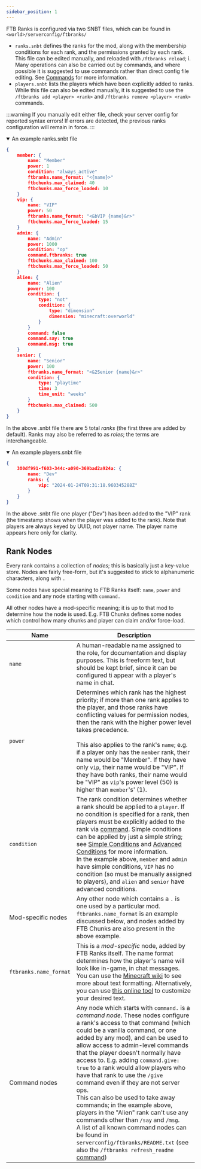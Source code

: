 ```yaml
---
sidebar_position: 1
---
```

FTB Ranks is configured via two SNBT files, which can be found in `<world>/serverconfig/ftbranks/`

* `ranks.snbt` defines the ranks for the mod, along with the membership conditions for each rank, and the permissions granted by each rank. This file can be edited manually, and reloaded with `/ftbranks reload`; i. Many operations can also be carried out by commands, and where possible it is suggested to use commands rather than direct config file editing. See [Commands](Commands.md) for more information.
* `players.snbt` lists the players which have been explicitly added to ranks. While this file can also be edited manually, it is suggested to use the `/ftbranks add <player> <rank>` and `/ftbranks remove <player> <rank>` commands.

:::warning
If you manually edit either file, check your server config for reported syntax errors! If errors are detected, the previous ranks configuration will remain in force.
:::

<details open>
<summary>An example ranks.snbt file</summary>

```json
{
	member: {
		name: "Member"
		power: 1
		condition: "always_active"
		ftbranks.name_format: "<{name}>"
		ftbchunks.max_claimed: 40
		ftbchunks.max_force_loaded: 10
	}
	vip: {
		name: "VIP"
		power: 50
		ftbranks.name_format: "<&bVIP {name}&r>"
		ftbchunks.max_force_loaded: 15
	}
	admin: {
		name: "Admin"
		power: 1000
		condition: "op"
		command.ftbranks: true
		ftbchunks.max_claimed: 100
		ftbchunks.max_force_loaded: 50
	}
	alien: {
		name: "Alien"
		power: 100
		condition: {
			type: "not"
			condition: {
				type: "dimension"
				dimension: "minecraft:overworld"
			}
		}
		command: false
		command.say: true
		command.msg: true
	}
	senior: {
		name: "Senior"
		power: 100
		ftbranks.name_format: "<&2Senior {name}&r>"
		condition: {
			type: "playtime"
			time: 3
			time_unit: "weeks"
		}
		ftbchunks.max_claimed: 500
	}
}
```
</details>

In the above .snbt file there are 5 total _ranks_ (the first three are added by default). Ranks may also be referred to as _roles_; the terms are interchangeable.

<details open>
<summary>An example players.snbt file</summary>

```json
{
	380df991-f603-344c-a090-369bad2a924a: {
		name: "Dev"
		ranks: {
			vip: "2024-01-24T09:31:18.960345288Z"
		}
	}
}

```
</details>

In the above .snbt file one player ("Dev") has been added to the "VIP" rank (the timestamp shows when the player was added to the rank). Note that players are always keyed by UUID, not player name. The player name appears here only for clarity.

## Rank Nodes

Every rank contains a collection of _nodes_; this is basically just a key-value store. Nodes are fairly free-form, but it's suggested to stick to alphanumeric characters, along with `.`

Some nodes have special meaning to FTB Ranks itself: `name`, `power` and `condition` and any node starting with `command.`

All other nodes have a mod-specific meaning; it is up to that mod to determine how the node is used. E.g. FTB Chunks defines some nodes which control how many chunks and player can claim and/or force-load.

| Name | Description |
| ---- | ---- |
| `name`  | A human-readable name assigned to the role, for documentation and display purposes. This is freeform text, but should be kept brief, since it can be configured ti appear with a player's name in chat. |
| `power` | Determines which rank has the highest priority; if more than one rank applies to the player, and those ranks have conflicting values for permission nodes, then the rank with the higher power level takes precedence.<br  /> <br  /> This also applies to the rank's `name`; e.g. if a player only has the `member` rank, their name would be "Member". If they have only `vip`, their name would be "VIP". If they have both ranks, their name would be "VIP" as `vip`'s power level (50) is higher than `member`'s' (1). |
| `condition` | The rank condition determines whether a rank should be applied to a `player`. If no condition is specified for a rank, then players must be explicitly added to the rank via [command](Commands.md). Simple conditions can be applied by just a simple string; see [Simple Conditions](Simple%20Conditions.md) and [Advanced Conditions](Advanced%20Conditions.md) for more information. <br/>In the example above, `member` and `admin` have simple conditions, `VIP` has no condition (so must be manually assigned to players), and `alien` and `senior` have advanced conditions.|
| Mod-specific nodes | Any other node which contains a `.` is one used by a particular mod. `ftbranks.name_format` is an example discussed below, and nodes added by FTB Chunks are also present in the above example. |
| `ftbranks.name_format` | This is a _mod-specific_ node, added by FTB Ranks itself. The name format determines how the player's name will look like in-game, in chat messages. You can use the [Minecraft wiki](https://minecraft.wiki/w/Talk:Formatting_codes) to see more about text formatting. Alternatively, you can use [this online tool](https://codepen.io/0biwan/pen/ggVemP) to customize your desired text.  |
| Command nodes | Any node which starts with `command.` is a _command node_. These nodes configure a rank's access to that command (which could be a vanilla command, or one added by any mod), and can be used to allow access to admin-level commands that the player doesn't normally have access to. E.g. adding `command.give: true` to a rank would allow players who have that rank to use the `/give` command even if they are not server ops.<br/>This can also be used to take away commands; in the example above, players in the "Alien" rank can't use any commands other than `/say` and `/msg`.<br/>A list of all known command nodes can be found in `serverconfig/ftbranks/README.txt` (see also the `/ftbranks refresh_readme` [command](Commands.md)) |
